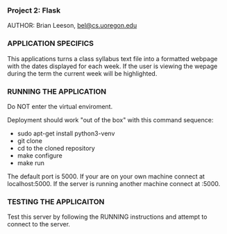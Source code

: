 ### Project 2: Flask
AUTHOR: Brian Leeson, bel@cs.uoregon.edu
 
### APPLICATION SPECIFICS
This applications turns a class syllabus text file into a formatted webpage with the dates displayed for each week. 
If the user is viewing the wepage during the term the current week will be highlighted.

### RUNNING THE APPLICATION
Do NOT enter the virtual enviroment.

Deployment should work "out of the box" with this command sequence:
* sudo apt-get install python3-venv
* git clone <gitURL>
* cd to the cloned repository
* make configure
* make run

The default port is 5000. If your are on your own machine connect at localhost:5000. 
If the server is running another machine connect at <OtherMachineIP>:5000.
 
### TESTING THE APPLICAITON
Test this server by following the RUNNING instructions and attempt to connect to the server.
